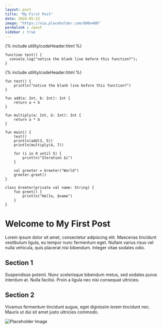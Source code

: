 ```yaml
---
layout: post
title: "My First Post"
date: 2024-05-22
image: "https://via.placeholder.com/600x400"
permalink : /post
sidebar : true
---
```

{% include utility/codeHeader.html %}
```
function test() {
  console.log("notice the blank line before this function?");
}
```

{% include utility/codeHeader.html %}
```
fun test() {
    println("notice the blank line before this function?")
}

fun add(a: Int, b: Int): Int {
    return a + b
}

fun multiply(a: Int, b: Int): Int {
    return a * b
}

fun main() {
    test()
    println(add(3, 5))
    println(multiply(4, 7))

    for (i in 0 until 5) {
        println("Iteration $i")
    }

    val greeter = Greeter("World")
    greeter.greet()
}

class Greeter(private val name: String) {
    fun greet() {
        println("Hello, $name")
    }
}
```
# Welcome to My First Post




Lorem ipsum dolor sit amet, consectetur adipiscing elit. Maecenas tincidunt vestibulum ligula, eu tempor nunc fermentum eget. Nullam varius risus vel nulla vehicula, quis placerat nisi bibendum. Integer vitae sodales odio.

## Section 1

Suspendisse potenti. Nunc scelerisque bibendum metus, sed sodales purus interdum at. Nulla facilisi. Proin a ligula nec nisi consequat ultricies.

## Section 2

Vivamus fermentum tincidunt augue, eget dignissim lorem tincidunt nec. Mauris ut dui sit amet justo ultricies commodo.

![Placeholder Image](https://via.placeholder.com/600x400)
